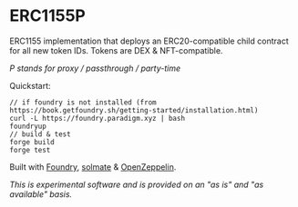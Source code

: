 # ERC1155P

ERC1155 implementation that deploys an ERC20-compatible child contract for all new token IDs. Tokens are DEX & NFT-compatible.

_P stands for proxy / passthrough / party-time_

Quickstart:

```
// if foundry is not installed (from https://book.getfoundry.sh/getting-started/installation.html)
curl -L https://foundry.paradigm.xyz | bash
foundryup
// build & test
forge build
forge test
```

Built with [Foundry](https://github.com/gakonst/foundry), [solmate](https://github.com/Rari-Capital/solmate) & [OpenZeppelin](https://docs.openzeppelin.com/contracts/4.x/).

_This is experimental software and is provided on an "as is" and "as available" basis._
